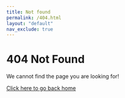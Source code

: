```yaml
---
title: Not found
permalink: /404.html
layout: "default"
nav_exclude: true
---
```


# 404 Not Found

We cannot find the page you are looking for!

[Click here to go back home](/)

